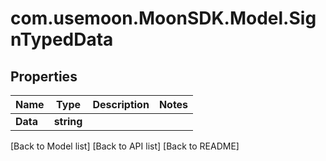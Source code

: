 # com.usemoon.MoonSDK.Model.SignTypedData

## Properties

| Name     | Type       | Description | Notes |
| -------- | ---------- | ----------- | ----- |
| **Data** | **string** |             |       |

\[Back to Model list] \[Back to API list] \[Back to README]
